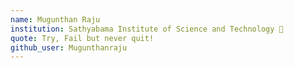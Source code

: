 ```yaml
---
name: Mugunthan Raju
institution: Sathyabama Institute of Science and Technology 🚩
quote: Try, Fail but never quit!
github_user: Mugunthanraju
---
```

